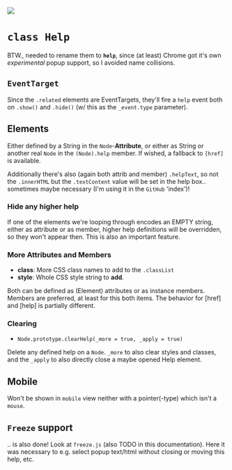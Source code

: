 <img src="https://kekse.biz/github.php?draw&text=`Help`&override=github:v4" />

# **`class Help`**
BTW., needed to rename them to **`help`**, since (at least) Chrome got it's own
_experimental_ popup support, so I avoided name collisions.

## `EventTarget`
Since the `.related` elements are EventTargets, they'll fire a `help` event both on
`.show()` and `.hide()` (w/ this as the `_event.type` parameter).

## Elements
Either defined by a String in the `Node`-**Attribute**, or either as String or another
real `Node` in the `(Node).help` member. If wished, a fallback to `[href]` is available.

Additionally there's also (again both attrib and member) `.helpText`, so not the `.innerHTML`
but the `.textContent` value will be set in the help box.. sometimes maybe necessary (I'm
using it in the `GitHub` 'index')!

### Hide any higher help
If one of the elements we're looping through encodes an EMPTY string, either as attribute
or as member, higher help definitions will be overridden, so they won't appear then. This
is also an important feature.

### More Attributes and Members
* **class**: More CSS class names to add to the `.classList`
* **style**: Whole CSS style string to **add**.

Both can be defined as (Element) attributes or as instance members. Members are preferred,
at least for this both items. The behavior for [href] and [help] is partially different.

### Clearing
* `Node.prototype.clearHelp(_more = true, _apply = true)`

Delete any defined help on a `Node`. `_more` to also clear styles and classes, and the
`_apply` to also directly close a maybe opened Help element.

## Mobile
Won't be shown in `mobile` view neither with a pointer(-type) which isn't a `mouse`.

## `Freeze` support
.. is also done! Look at `freeze.js` (also TODO in this documentation). Here it was
necessary to e.g. select popup text/html without closing or moving this help, etc.

